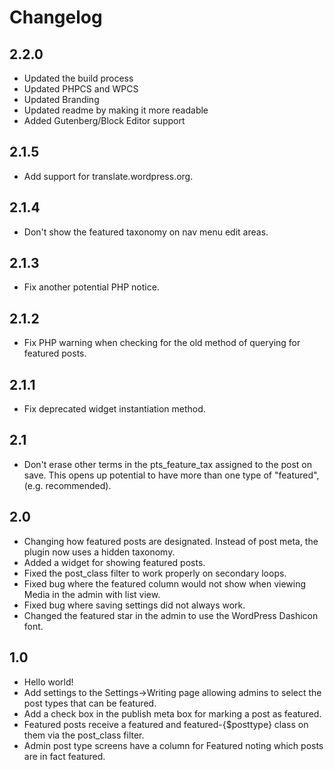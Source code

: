 # Changelog #

## 2.2.0 ##
* Updated the build process
* Updated PHPCS and WPCS
* Updated Branding
* Updated readme by making it more readable
* Added Gutenberg/Block Editor support

## 2.1.5 ##
* Add support for translate.wordpress.org.

## 2.1.4 ##
* Don't show the featured taxonomy on nav menu edit areas.

## 2.1.3 ##
* Fix another potential PHP notice.

## 2.1.2 ##
* Fix PHP warning when checking for the old method of querying for featured posts.

## 2.1.1 ##
* Fix deprecated widget instantiation method.

## 2.1 ##
* Don't erase other terms in the pts_feature_tax assigned to the post on save. This opens up potential to have more than one type of "featured", (e.g. recommended).

## 2.0 ##
* Changing how featured posts are designated. Instead of post meta, the plugin now uses a hidden taxonomy.
* Added a widget for showing featured posts.
* Fixed the post_class filter to work properly on secondary loops.
* Fixed bug where the featured column would not show when viewing Media in the admin with list view.
* Fixed bug where saving settings did not always work.
* Changed the featured star in the admin to use the WordPress Dashicon font.

## 1.0 ##
* Hello world!
* Add settings to the Settings->Writing page allowing admins to select the post types that can be featured.
* Add a check box in the publish meta box for marking a post as featured.
* Featured posts receive a featured and featured-{$posttype} class on them via the post_class filter.
* Admin post type screens have a column for Featured noting which posts are in fact featured.
